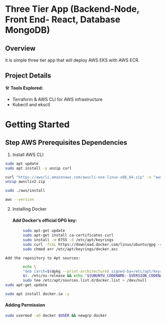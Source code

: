 # Three Tier App (Backend-Node, Front End- React, Database MongoDB)

## Overview
it is simple three tier app that will deploy AWS EKS with AWS ECR. 

## Project Details
🛠️ **Tools Explored:**
- Terraform & AWS CLI for AWS infrastructure
- Kubectl and eksctl

# Getting Started

## Step AWS Prerequisites Dependencies 
1. Install AWS CLI
```bash 
sudo apt update
sudo apt install -y unzip curl
```
```bash 
curl "https://awscli.amazonaws.com/awscli-exe-linux-x86_64.zip" -o "awscliv2.zip"
unzip awscliv2.zip
```
```bash 
sudo ./aws/install
```
```bash
aws --version
```
2. Installing Docker
   #### Add Docker's official GPG key:
```bash
        sudo apt-get update
        sudo apt-get install ca-certificates curl
        sudo install -m 0755 -d /etc/apt/keyrings
        sudo curl -fsSL https://download.docker.com/linux/ubuntu/gpg -o /etc/apt/keyrings/docker.asc
        sudo chmod a+r /etc/apt/keyrings/docker.asc
```

    Add the repository to Apt sources:
```bash
        echo \
        "deb [arch=$(dpkg --print-architecture) signed-by=/etc/apt/keyrings/docker.asc] https://download.docker.com/linux/ubuntu \
        $(. /etc/os-release && echo "${UBUNTU_CODENAME:-$VERSION_CODENAME}") stable" | \
        sudo tee /etc/apt/sources.list.d/docker.list > /dev/null
sudo apt-get update
```
```bash
sudo apt install docker.io -y
```
#### Adding Permission

```bash
sudo usermod -aG docker $USER && newgrp docker
